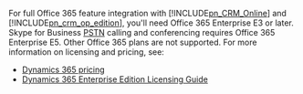 ﻿For full Office 365 feature integration with [!INCLUDE[pn_CRM_Online](pn-crm-online.md)] and [!INCLUDE[pn_crm_op_edition](pn-crm-op-edition.md)], you'll need Office 365 Enterprise E3 or later. Skype for Business     [PSTN](https://support.office.com/article/What-is-PSTN-calling-3dc773b9-95e0-4448-b2f1-887c54022429) calling and conferencing requires Office 365 Enterprise E5. Other Office 365 plans are not supported. For more information on licensing and pricing, see:     

-   [Dynamics 365 pricing](https://www.microsoft.com/dynamics365/pricing)<br>
-   [Dynamics 365 Enterprise Edition Licensing Guide](http://download.microsoft.com/documents/en-us/dynamics/pricing/Dynamics_365_Enterprise_edition_Licensing_Guide.pdf)  